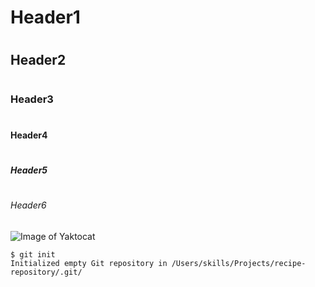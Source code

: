 # <h1>Header1</h1>
# <h2>Header2</h2>
# <h3>Header3</h3>
# <h4>Header4</h4>
# <h5>Header5</h5>
# <h6>Header6</h6>

![Image of Yaktocat](https://octodex.github.com/images/yaktocat.png)

```
$ git init
Initialized empty Git repository in /Users/skills/Projects/recipe-repository/.git/
```

